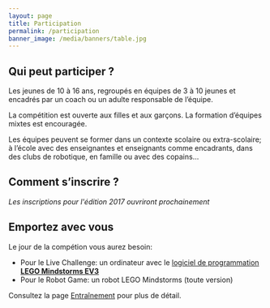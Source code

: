 ```yaml
---
layout: page
title: Participation
permalink: /participation
banner_image: /media/banners/table.jpg
---
```



## Qui peut participer ?

Les jeunes de 10 à 16 ans, regroupés en équipes de 3 à 10 jeunes et encadrés
par un coach ou un adulte responsable de l’équipe.

La compétition est ouverte aux filles et aux garçons.
La formation d’équipes mixtes est encouragée.

Les équipes peuvent se former dans un contexte scolaire ou extra-scolaire;
à l’école avec des enseignantes et enseignants comme encadrants,
dans des clubs de robotique, en famille ou avec des copains…

## Comment s’inscrire ?

*Les inscriptions pour l'édition 2017 ouvriront prochainement*

## Emportez avec vous

Le jour de la compétion vous aurez besoin:

- Pour le Live Challenge: un ordinateur avec le [logiciel de programmation **LEGO Mindstorms EV3**](https://www.lego.com/fr-fr/mindstorms/downloads/download-software)
- Pour le Robot Game: un robot LEGO Mindstorms (toute version)

Consultez la page [Entraînement](/entrainement) pour plus de détail.
